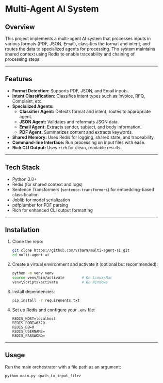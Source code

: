 # Multi-Agent AI System

## Overview

This project implements a multi-agent AI system that processes inputs in various formats (PDF, JSON, Email), classifies the format and intent, and routes the data to specialized agents for processing. The system maintains shared context using Redis to enable traceability and chaining of processing steps.

---

## Features

- **Format Detection:** Supports PDF, JSON, and Email inputs.
- **Intent Classification:** Classifies intent types such as Invoice, RFQ, Complaint, etc.
- **Specialized Agents:**
  - **Classifier Agent:** Detects format and intent, routes to appropriate agent.
  - **JSON Agent:** Validates and reformats JSON data.
  - **Email Agent:** Extracts sender, subject, and body information.
  - **PDF Agent:** Summarizes content and extracts keywords.
- **Shared Memory:** Uses Redis for logging, shared state, and traceability.
- **Command-line Interface:** Run processing on input files with ease.
- **Rich CLI Output:** Uses `rich` for clean, readable results.

---

## Tech Stack

- Python 3.8+
- Redis (for shared context and logs)
- Sentence Transformers (`sentence-transformers`) for embedding-based classification
- Joblib for model serialization
- pdfplumber for PDF parsing
- Rich for enhanced CLI output formatting

---

## Installation

1. Clone the repo:

    ```bash
    git clone https://github.com/Vshar9/multi-agent-ai.git
    cd multi-agent-ai
    ```

2. Create a virtual environment and activate it (optional but recommended):

    ```bash
    python -m venv venv
    source venv/bin/activate        # On Linux/Mac
    venv\Scripts\activate           # On Windows
    ```

3. Install dependencies:

    ```bash
    pip install -r requirements.txt
    ```

4. Set up Redis and configure your `.env` file:

    ```env
    REDIS_HOST=localhost
    REDIS_PORT=6379
    REDIS_DB=0
    REDIS_USERNAME=
    REDIS_PASSWORD=
    ```

---

## Usage

Run the main orchestrator with a file path as an argument:

```bash
python main.py <path_to_input_file>
